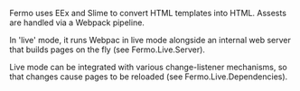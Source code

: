 Fermo uses EEx and Slime to convert HTML templates into HTML.
Assests are handled via a Webpack pipeline.

In 'live' mode, it runs Webpac in live mode alongside an internal web server
that builds pages on the fly (see Fermo.Live.Server).

Live mode can be integrated with various change-listener mechanisms,
so that changes cause pages to be reloaded (see Fermo.Live.Dependencies).
